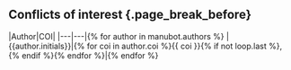 ## Conflicts of interest {.page_break_before}

|Author|COI|
|---|---|{% for author in manubot.authors %}
|{{author.initials}}|{% for coi in author.coi %}{{ coi }}{% if not loop.last %}, {% endif %}{% endfor %}|{% endfor %}
